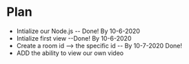 # Plan
- Intialize our Node.js -- Done! By 10-6-2020
- Intialize first view --Done! By 10-6-2020
- Create a room id --> the specific id -- By 10-7-2020 Done!
- ADD the ability to view our own video